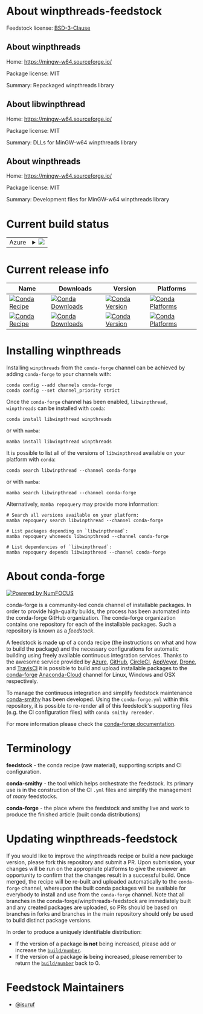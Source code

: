 About winpthreads-feedstock
===========================

Feedstock license: [BSD-3-Clause](https://github.com/conda-forge/winpthreads-feedstock/blob/main/LICENSE.txt)


About winpthreads
-----------------

Home: https://mingw-w64.sourceforge.io/

Package license: MIT

Summary: Repackaged winpthreads library


About libwinpthread
-------------------

Home: https://mingw-w64.sourceforge.io/

Package license: MIT

Summary: DLLs for MinGW-w64 winpthreads library

About winpthreads
-----------------

Home: https://mingw-w64.sourceforge.io/

Package license: MIT

Summary: Development files for MinGW-w64 winpthreads library

Current build status
====================


<table>
    
  <tr>
    <td>Azure</td>
    <td>
      <details>
        <summary>
          <a href="https://dev.azure.com/conda-forge/feedstock-builds/_build/latest?definitionId=20413&branchName=main">
            <img src="https://dev.azure.com/conda-forge/feedstock-builds/_apis/build/status/winpthreads-feedstock?branchName=main">
          </a>
        </summary>
        <table>
          <thead><tr><th>Variant</th><th>Status</th></tr></thead>
          <tbody><tr>
              <td>win_64</td>
              <td>
                <a href="https://dev.azure.com/conda-forge/feedstock-builds/_build/latest?definitionId=20413&branchName=main">
                  <img src="https://dev.azure.com/conda-forge/feedstock-builds/_apis/build/status/winpthreads-feedstock?branchName=main&jobName=win&configuration=win%20win_64_" alt="variant">
                </a>
              </td>
            </tr>
          </tbody>
        </table>
      </details>
    </td>
  </tr>
</table>

Current release info
====================

| Name | Downloads | Version | Platforms |
| --- | --- | --- | --- |
| [![Conda Recipe](https://img.shields.io/badge/recipe-libwinpthread-green.svg)](https://anaconda.org/conda-forge/libwinpthread) | [![Conda Downloads](https://img.shields.io/conda/dn/conda-forge/libwinpthread.svg)](https://anaconda.org/conda-forge/libwinpthread) | [![Conda Version](https://img.shields.io/conda/vn/conda-forge/libwinpthread.svg)](https://anaconda.org/conda-forge/libwinpthread) | [![Conda Platforms](https://img.shields.io/conda/pn/conda-forge/libwinpthread.svg)](https://anaconda.org/conda-forge/libwinpthread) |
| [![Conda Recipe](https://img.shields.io/badge/recipe-winpthreads-green.svg)](https://anaconda.org/conda-forge/winpthreads) | [![Conda Downloads](https://img.shields.io/conda/dn/conda-forge/winpthreads.svg)](https://anaconda.org/conda-forge/winpthreads) | [![Conda Version](https://img.shields.io/conda/vn/conda-forge/winpthreads.svg)](https://anaconda.org/conda-forge/winpthreads) | [![Conda Platforms](https://img.shields.io/conda/pn/conda-forge/winpthreads.svg)](https://anaconda.org/conda-forge/winpthreads) |

Installing winpthreads
======================

Installing `winpthreads` from the `conda-forge` channel can be achieved by adding `conda-forge` to your channels with:

```
conda config --add channels conda-forge
conda config --set channel_priority strict
```

Once the `conda-forge` channel has been enabled, `libwinpthread, winpthreads` can be installed with `conda`:

```
conda install libwinpthread winpthreads
```

or with `mamba`:

```
mamba install libwinpthread winpthreads
```

It is possible to list all of the versions of `libwinpthread` available on your platform with `conda`:

```
conda search libwinpthread --channel conda-forge
```

or with `mamba`:

```
mamba search libwinpthread --channel conda-forge
```

Alternatively, `mamba repoquery` may provide more information:

```
# Search all versions available on your platform:
mamba repoquery search libwinpthread --channel conda-forge

# List packages depending on `libwinpthread`:
mamba repoquery whoneeds libwinpthread --channel conda-forge

# List dependencies of `libwinpthread`:
mamba repoquery depends libwinpthread --channel conda-forge
```


About conda-forge
=================

[![Powered by
NumFOCUS](https://img.shields.io/badge/powered%20by-NumFOCUS-orange.svg?style=flat&colorA=E1523D&colorB=007D8A)](https://numfocus.org)

conda-forge is a community-led conda channel of installable packages.
In order to provide high-quality builds, the process has been automated into the
conda-forge GitHub organization. The conda-forge organization contains one repository
for each of the installable packages. Such a repository is known as a *feedstock*.

A feedstock is made up of a conda recipe (the instructions on what and how to build
the package) and the necessary configurations for automatic building using freely
available continuous integration services. Thanks to the awesome service provided by
[Azure](https://azure.microsoft.com/en-us/services/devops/), [GitHub](https://github.com/),
[CircleCI](https://circleci.com/), [AppVeyor](https://www.appveyor.com/),
[Drone](https://cloud.drone.io/welcome), and [TravisCI](https://travis-ci.com/)
it is possible to build and upload installable packages to the
[conda-forge](https://anaconda.org/conda-forge) [Anaconda-Cloud](https://anaconda.org/)
channel for Linux, Windows and OSX respectively.

To manage the continuous integration and simplify feedstock maintenance
[conda-smithy](https://github.com/conda-forge/conda-smithy) has been developed.
Using the ``conda-forge.yml`` within this repository, it is possible to re-render all of
this feedstock's supporting files (e.g. the CI configuration files) with ``conda smithy rerender``.

For more information please check the [conda-forge documentation](https://conda-forge.org/docs/).

Terminology
===========

**feedstock** - the conda recipe (raw material), supporting scripts and CI configuration.

**conda-smithy** - the tool which helps orchestrate the feedstock.
                   Its primary use is in the construction of the CI ``.yml`` files
                   and simplify the management of *many* feedstocks.

**conda-forge** - the place where the feedstock and smithy live and work to
                  produce the finished article (built conda distributions)


Updating winpthreads-feedstock
==============================

If you would like to improve the winpthreads recipe or build a new
package version, please fork this repository and submit a PR. Upon submission,
your changes will be run on the appropriate platforms to give the reviewer an
opportunity to confirm that the changes result in a successful build. Once
merged, the recipe will be re-built and uploaded automatically to the
`conda-forge` channel, whereupon the built conda packages will be available for
everybody to install and use from the `conda-forge` channel.
Note that all branches in the conda-forge/winpthreads-feedstock are
immediately built and any created packages are uploaded, so PRs should be based
on branches in forks and branches in the main repository should only be used to
build distinct package versions.

In order to produce a uniquely identifiable distribution:
 * If the version of a package **is not** being increased, please add or increase
   the [``build/number``](https://docs.conda.io/projects/conda-build/en/latest/resources/define-metadata.html#build-number-and-string).
 * If the version of a package **is** being increased, please remember to return
   the [``build/number``](https://docs.conda.io/projects/conda-build/en/latest/resources/define-metadata.html#build-number-and-string)
   back to 0.

Feedstock Maintainers
=====================

* [@isuruf](https://github.com/isuruf/)

